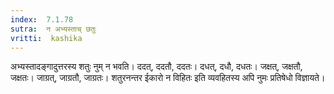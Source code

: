 ```yaml
---
index:  7.1.78
sutra:  न अभ्यस्ताच् छतुः
vritti:  kashika 
---
```


अभ्यस्तादङ्गादुत्तरस्य शतुः नुम् न भवति। ददत्, ददतौ, ददतः। दधत्, दधौ, दधतः। जक्षत्, जक्षतौ, जक्षतः। जाग्रत्, जाग्रतौ, जाग्रतः। शतुरनन्तर ईकारो न विहितः इति व्यवहितस्य अपि नुमः प्रतिषेधो विज्ञायते।

